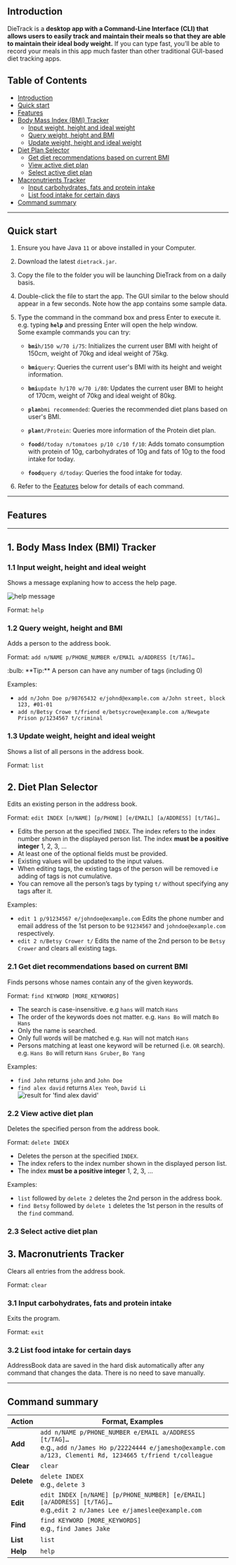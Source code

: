 ## Introduction

DieTrack is a **desktop app with a Command-Line Interface (CLI) that allows users to easily track and maintain their meals so that they are able to maintain their ideal body weight.** If you can type fast, you’ll be able to record your meals in this app much faster than other traditional GUI-based diet tracking apps.

## Table of Contents

<!--ts-->
* [Introduction](#introduction)
* [Quick start](#quick-start)
* [Features](#features)
* [Body Mass Index (BMI) Tracker](#1-body-mass-index-bmi-tracker)
  * [Input weight, height and ideal weight](#11-input-weight-height-and-ideal-weight)
  * [Query weight, height and BMI](#12-query-weight-height-and-bmi)
  * [Update weight, height and ideal weight](#13-update-weight-height-and-ideal-weight)
* [Diet Plan Selector](#2-diet-plan-selector)
  * [Get diet recommendations based on current BMI](#21-get-diet-recommendations-based-on-current-bmi)
  * [View active diet plan](#22-view-active-diet-plan)
  * [Select active diet plan](#23-select-active-diet-plan)
* [Macronutrients Tracker](#3-macronutrients-tracker)
  * [Input carbohydrates, fats and protein intake](#31-input-carbohydrates-fats-and-protein-intake)
  * [List food intake for certain days](#32-list-food-intake-for-certain-days)
* [Command summary](#command-summary)
<!--te-->

--------------------------------------------------------------------------------------------------------------------

## Quick start

1. Ensure you have Java `11` or above installed in your Computer.

1. Download the latest `dietrack.jar`.

1. Copy the file to the folder you will be launching DieTrack from on a daily basis.

1. Double-click the file to start the app. The GUI similar to the below should appear in a few seconds. Note how the app contains some sample data.

1. Type the command in the command box and press Enter to execute it. e.g. typing **`help`** and pressing Enter will open the help window.<br>
   Some example commands you can try:
   
   * **`bmi`**`h/150 w/70 i/75`: Initializes the current user BMI with height of 150cm, weight of 70kg and ideal weight of 75kg.

   * **`bmi`**`query`: Queries the current user's BMI with its height and weight information.

   * **`bmi`**`update h/170 w/70 i/80`: Updates the current user BMI to height of 170cm, weight of 70kg and ideal weight of 80kg.

   * **`plan`**`bmi recommended`: Queries the recommended diet plans based on user's BMI.

   * **`plan`**`t/Protein`: Queries more information of the Protein diet plan.

   * **`food`**`d/today n/tomatoes p/10 c/10 f/10`: Adds tomato consumption with protein of 10g, carbohydrates of 10g and fats of 10g to the food intake for today.
   
   * **`food`**`query d/today`: Queries the food intake for today.

1. Refer to the [Features](#features) below for details of each command.

--------------------------------------------------------------------------------------------------------------------

## Features


--------------------------------------------------------------------------------------------------------------------

## 1. Body Mass Index (BMI) Tracker

### 1.1 Input weight, height and ideal weight

Shows a message explaning how to access the help page.

![help message](images/helpMessage.png)

Format: `help`


### 1.2 Query weight, height and BMI

Adds a person to the address book.

Format: `add n/NAME p/PHONE_NUMBER e/EMAIL a/ADDRESS [t/TAG]…​`

<div markdown="span" class="alert alert-primary">:bulb: **Tip:**
A person can have any number of tags (including 0)
</div>

Examples:
* `add n/John Doe p/98765432 e/johnd@example.com a/John street, block 123, #01-01`
* `add n/Betsy Crowe t/friend e/betsycrowe@example.com a/Newgate Prison p/1234567 t/criminal`

### 1.3 Update weight, height and ideal weight

Shows a list of all persons in the address book.

Format: `list`

## 2. Diet Plan Selector

Edits an existing person in the address book.

Format: `edit INDEX [n/NAME] [p/PHONE] [e/EMAIL] [a/ADDRESS] [t/TAG]…​`

* Edits the person at the specified `INDEX`. The index refers to the index number shown in the displayed person list. The index **must be a positive integer** 1, 2, 3, …​
* At least one of the optional fields must be provided.
* Existing values will be updated to the input values.
* When editing tags, the existing tags of the person will be removed i.e adding of tags is not cumulative.
* You can remove all the person’s tags by typing `t/` without
    specifying any tags after it.

Examples:
*  `edit 1 p/91234567 e/johndoe@example.com` Edits the phone number and email address of the 1st person to be `91234567` and `johndoe@example.com` respectively.
*  `edit 2 n/Betsy Crower t/` Edits the name of the 2nd person to be `Betsy Crower` and clears all existing tags.

### 2.1 Get diet recommendations based on current BMI

Finds persons whose names contain any of the given keywords.

Format: `find KEYWORD [MORE_KEYWORDS]`

* The search is case-insensitive. e.g `hans` will match `Hans`
* The order of the keywords does not matter. e.g. `Hans Bo` will match `Bo Hans`
* Only the name is searched.
* Only full words will be matched e.g. `Han` will not match `Hans`
* Persons matching at least one keyword will be returned (i.e. `OR` search).
  e.g. `Hans Bo` will return `Hans Gruber`, `Bo Yang`

Examples:
* `find John` returns `john` and `John Doe`
* `find alex david` returns `Alex Yeoh`, `David Li`<br>
  ![result for 'find alex david'](images/findAlexDavidResult.png)

### 2.2 View active diet plan

Deletes the specified person from the address book.

Format: `delete INDEX`

* Deletes the person at the specified `INDEX`.
* The index refers to the index number shown in the displayed person list.
* The index **must be a positive integer** 1, 2, 3, …​

Examples:
* `list` followed by `delete 2` deletes the 2nd person in the address book.
* `find Betsy` followed by `delete 1` deletes the 1st person in the results of the `find` command.

### 2.3 Select active diet plan


## 3. Macronutrients Tracker

Clears all entries from the address book.

Format: `clear`

### 3.1 Input carbohydrates, fats and protein intake

Exits the program.

Format: `exit`

### 3.2 List food intake for certain days

AddressBook data are saved in the hard disk automatically after any command that changes the data. There is no need to save manually.

--------------------------------------------------------------------------------------------------------------------

## Command summary

Action | Format, Examples
--------|------------------
**Add** | `add n/NAME p/PHONE_NUMBER e/EMAIL a/ADDRESS [t/TAG]…​` <br> e.g., `add n/James Ho p/22224444 e/jamesho@example.com a/123, Clementi Rd, 1234665 t/friend t/colleague`
**Clear** | `clear`
**Delete** | `delete INDEX`<br> e.g., `delete 3`
**Edit** | `edit INDEX [n/NAME] [p/PHONE_NUMBER] [e/EMAIL] [a/ADDRESS] [t/TAG]…​`<br> e.g.,`edit 2 n/James Lee e/jameslee@example.com`
**Find** | `find KEYWORD [MORE_KEYWORDS]`<br> e.g., `find James Jake`
**List** | `list`
**Help** | `help`

